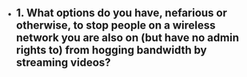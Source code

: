 - **1. What options do you have, nefarious or otherwise, to stop people on a wireless network you are also on (but have no admin rights to) from hogging bandwidth by streaming videos?**
  - 
